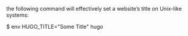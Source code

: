 
the following command will effectively set a website’s title on
Unix-like systems:

$ env HUGO_TITLE="Some Title" hugo
